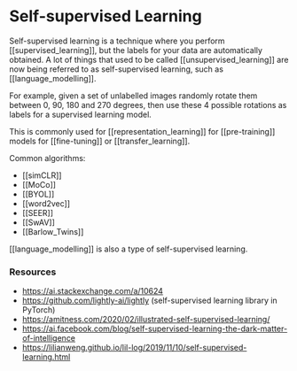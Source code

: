 # Self-supervised Learning

Self-supervised learning is a technique where you perform [[supervised_learning]], but the labels for your data are automatically obtained. A lot of things that used to be called [[unsupervised_learning]] are now being referred to as self-supervised learning, such as [[language_modelling]].

For example, given a set of unlabelled images randomly rotate them between 0, 90, 180 and 270 degrees, then use these 4 possible rotations as labels for a supervised learning model.

This is commonly used for [[representation_learning]] for [[pre-training]] models for [[fine-tuning]] or [[transfer_learning]].

Common algorithms:

- [[simCLR]]
- [[MoCo]]
- [[BYOL]]
- [[word2vec]]
- [[SEER]]
- [[SwAV]]
- [[Barlow_Twins]]

[[language_modelling]] is also a type of self-supervised learning.

### Resources

- https://ai.stackexchange.com/a/10624
- https://github.com/lightly-ai/lightly (self-supervised learning library in PyTorch)
- https://amitness.com/2020/02/illustrated-self-supervised-learning/
- https://ai.facebook.com/blog/self-supervised-learning-the-dark-matter-of-intelligence
- https://lilianweng.github.io/lil-log/2019/11/10/self-supervised-learning.html
